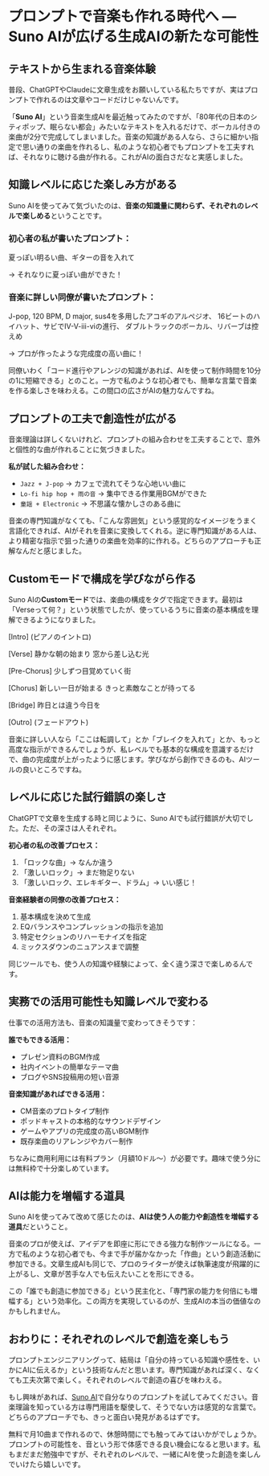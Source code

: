 # プロンプトで音楽も作れる時代へ ― Suno AIが広げる生成AIの新たな可能性

## テキストから生まれる音楽体験

普段、ChatGPTやClaudeに文章生成をお願いしている私たちですが、実はプロンプトで作れるのは文章やコードだけじゃないんです。

「**Suno AI**」という音楽生成AIを最近触ってみたのですが、「80年代の日本のシティポップ、眠らない都会」みたいなテキストを入れるだけで、ボーカル付きの楽曲が2分で完成してしまいました。音楽の知識がある人なら、さらに細かい指定で思い通りの楽曲を作れるし、私のような初心者でもプロンプトを工夫すれば、それなりに聴ける曲が作れる。これがAIの面白さだなと実感しました。

## 知識レベルに応じた楽しみ方がある

Suno AIを使ってみて気づいたのは、**音楽の知識量に関わらず、それぞれのレベルで楽しめる**ということです。

### 初心者の私が書いたプロンプト：
夏っぽい明るい曲、ギターの音を入れて

→ それなりに夏っぽい曲ができた！

### 音楽に詳しい同僚が書いたプロンプト：
J-pop, 120 BPM, D major, sus4を多用したアコギのアルペジオ、 16ビートのハイハット、サビでIV-V-iii-viの進行、 ダブルトラックのボーカル、リバーブは控えめ

→ プロが作ったような完成度の高い曲に！

同僚いわく「コード進行やアレンジの知識があれば、AIを使って制作時間を10分の1に短縮できる」とのこと。一方で私のような初心者でも、簡単な言葉で音楽を作る楽しさを味わえる。この間口の広さがAIの魅力なんですね。

## プロンプトの工夫で創造性が広がる

音楽理論は詳しくないけれど、プロンプトの組み合わせを工夫することで、意外と個性的な曲が作れることに気づきました。

**私が試した組み合わせ：**
- `Jazz + J-pop` → カフェで流れてそうな心地いい曲に
- `Lo-fi hip hop + 雨の音` → 集中できる作業用BGMができた
- `童謡 + Electronic` → 不思議な懐かしさのある曲に

音楽の専門知識がなくても、「こんな雰囲気」という感覚的なイメージをうまく言語化できれば、AIがそれを音楽に変換してくれる。逆に専門知識がある人は、より精密な指示で狙った通りの楽曲を効率的に作れる。どちらのアプローチも正解なんだと感じました。

## Customモードで構成を学びながら作る

Suno AIの**Customモード**では、楽曲の構成をタグで指定できます。最初は「Verseって何？」という状態でしたが、使っているうちに音楽の基本構成を理解できるようになりました。

[Intro] (ピアノのイントロ)

[Verse] 静かな朝の始まり 窓から差し込む光

[Pre-Chorus] 少しずつ目覚めていく街

[Chorus] 新しい一日が始まる きっと素敵なことが待ってる

[Bridge] 昨日とは違う今日を

[Outro] (フェードアウト)


音楽に詳しい人なら「ここは転調して」とか「ブレイクを入れて」とか、もっと高度な指示ができるんでしょうが、私レベルでも基本的な構成を意識するだけで、曲の完成度が上がったように感じます。学びながら創作できるのも、AIツールの良いところですね。

## レベルに応じた試行錯誤の楽しさ

ChatGPTで文章を生成する時と同じように、Suno AIでも試行錯誤が大切でした。ただ、その深さは人それぞれ。

**初心者の私の改善プロセス：**
1. 「ロックな曲」→ なんか違う
2. 「激しいロック」→ まだ物足りない
3. 「激しいロック、エレキギター、ドラム」→ いい感じ！

**音楽経験者の同僚の改善プロセス：**
1. 基本構成を決めて生成
2. EQバランスやコンプレッションの指示を追加
3. 特定セクションのリハーモナイズを指定
4. ミックスダウンのニュアンスまで調整

同じツールでも、使う人の知識や経験によって、全く違う深さで楽しめるんです。

## 実務での活用可能性も知識レベルで変わる

仕事での活用方法も、音楽の知識量で変わってきそうです：

**誰でもできる活用：**
- プレゼン資料のBGM作成
- 社内イベントの簡単なテーマ曲
- ブログやSNS投稿用の短い音源

**音楽知識があればできる活用：**
- CM音楽のプロトタイプ制作
- ポッドキャストの本格的なサウンドデザイン
- ゲームやアプリの完成度の高いBGM制作
- 既存楽曲のリアレンジやカバー制作

ちなみに商用利用には有料プラン（月額10ドル〜）が必要です。趣味で使う分には無料枠で十分楽しめています。

## AIは能力を増幅する道具

Suno AIを使ってみて改めて感じたのは、**AIは使う人の能力や創造性を増幅する道具**だということ。

音楽のプロが使えば、アイデアを即座に形にできる強力な制作ツールになる。一方で私のような初心者でも、今まで手が届かなかった「作曲」という創造活動に参加できる。文章生成AIも同じで、プロのライターが使えば執筆速度が飛躍的に上がるし、文章が苦手な人でも伝えたいことを形にできる。

この「誰でも創造に参加できる」という民主化と、「専門家の能力を何倍にも増幅する」という効率化。この両方を実現しているのが、生成AIの本当の価値なのかもしれません。

## おわりに：それぞれのレベルで創造を楽しもう

プロンプトエンジニアリングって、結局は「自分の持っている知識や感性を、いかにAIに伝えるか」という技術なんだと思います。専門知識があれば深く、なくても工夫次第で楽しく。それぞれのレベルで創造の喜びを味わえる。

もし興味があれば、[Suno AI](https://suno.ai/)で自分なりのプロンプトを試してみてください。音楽理論を知っている方は専門用語を駆使して、そうでない方は感覚的な言葉で。どちらのアプローチでも、きっと面白い発見があるはずです。

無料で月10曲まで作れるので、休憩時間にでも触ってみてはいかがでしょうか。プロンプトの可能性を、音という形で体感できる良い機会になると思います。私もまだまだ勉強中ですが、それぞれのレベルで、一緒にAIを使った創造を楽しんでいけたら嬉しいです。